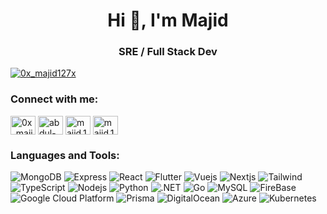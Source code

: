 <h1 align="center">Hi 👋, I'm Majid</h1>
<h3 align="center">SRE / Full Stack Dev</h3>

<p align="left"> <a href="https://twitter.com/0x_majid127x" target="blank"><img src="https://img.shields.io/badge/follow-%400x_majid127x-1DA1F2?logo=twitter&style=flat-square" alt="0x_majid127x" /></a> </p>


<h3 align="left">Connect with me:</h3>
<p align="left">
<a href="https://twitter.com/0x_majid127x" target="blank"><img align="center" src="https://raw.githubusercontent.com/rahuldkjain/github-profile-readme-generator/master/src/images/icons/Social/twitter.svg" alt="0x_majid127x" height="30" width="40" /></a>
<a href="https://linkedin.com/in/abdul-majid-335a7123b" target="blank"><img align="center" src="https://raw.githubusercontent.com/rahuldkjain/github-profile-readme-generator/master/src/images/icons/Social/linked-in-alt.svg" alt="abdul-majid-335a7123b" height="30" width="40" /></a>
<a href="https://instagram.com/majid.127x" target="blank"><img align="center" src="https://raw.githubusercontent.com/rahuldkjain/github-profile-readme-generator/master/src/images/icons/Social/instagram.svg" alt="majid.127x" height="30" width="40" /></a>
<a href="https://leetcode.com/majid_127x" target="blank"><img align="center" src="https://raw.githubusercontent.com/rahuldkjain/github-profile-readme-generator/master/src/images/icons/Social/leet-code.svg" alt="majid.127x" height="30" width="40" /></a>
</p>

<h3 align="left">Languages and Tools:</h3>
<p>
  <img alt="MongoDB" src="https://img.shields.io/badge/-MongoDB-13aa52?style=flat-square&logo=mongodb&logoColor=white" />
  <img alt="Express" src="https://img.shields.io/badge/-Express-ffffff?style=flat-square&logo=express&logoColor=black" />
  <img alt="React" src="https://img.shields.io/badge/-React-61DAFB?style=flat-square&logo=react&logoColor=white" />
  <img alt="Flutter" src="https://img.shields.io/badge/-Flutter-02569B?style=flat-square&logo=flutter&logoColor=white" />
  <img alt="Vuejs" src="https://img.shields.io/badge/-Vue.js-42b883?style=flat-square&logo=vue.js&logoColor=4fc08d&labelColor=35495e" />
  <img alt="Nextjs" src="https://img.shields.io/badge/-NextJS-fff?style=flat-square&logo=Next.js&logoColor=black" />
  <img alt="Tailwind" src="https://img.shields.io/badge/-Tailwind-00065c?style=flat-square&logo=tailwindcss&logoColor=0ea5e9" />
  <img alt="TypeScript" src="https://img.shields.io/badge/-TypeScript-007ACC?style=flat-square&logo=typescript&logoColor=white" />
  <img alt="Nodejs" src="https://img.shields.io/badge/-NodeJS-43853d?style=flat-square&logo=Node.js&logoColor=white" />
  <img alt="Python" src="https://img.shields.io/badge/-Python-3670A0?style=flat-square&logo=python&logoColor=FFD43B&labelColor=3670A0" />
  <img alt=".NET" src="https://img.shields.io/badge/-NET-512BD4?style=flat-square&logo=.net&logoColor=FFFFFF&labelColor=512BD4" />
  <img alt="Go" src="https://img.shields.io/badge/-Go-00b6e4?style=flat-square&logo=Go&logoColor=white" />
  <img alt="MySQL" src="https://img.shields.io/badge/-MySQL-1a73e8?style=flat-square&logo=mysql&logoColor=white" />
  <img alt="FireBase" src="https://img.shields.io/badge/-FireBase-F5820D?style=flat-square&logo=firebase&logoColor=white" />
  <img alt="Google Cloud Platform" src="https://img.shields.io/badge/-Google_Cloud_Platform-1a73e8?style=flat-square&logo=google-cloud&logoColor=white" />
  <img alt="Prisma" src="https://img.shields.io/badge/-Prisma-white?style=flat-square&logo=prisma&logoColor=black" />
  <img alt="DigitalOcean" src="https://img.shields.io/badge/-DigitalOcean-white?style=flat-square&logo=digitalocean" />
  <img alt="Azure" src="https://img.shields.io/badge/-Azure-0078D4?style=flat-square&logo=azure&logoColor=white" />
  <img alt="Kubernetes" src="https://img.shields.io/badge/-Kubernetes-326CE5?style=flat-square&logo=kubernetes&logoColor=white" />
</p>

